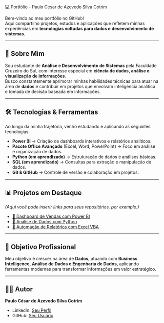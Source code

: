 💻 Portfólio - Paulo César de Azevedo Silva Cotrim

Bem-vindo ao meu portfólio no GitHub!  
Aqui compartilho projetos, estudos e aplicações que refletem minhas experiências em **tecnologias voltadas para dados e desenvolvimento de sistemas**.  

---

## 📖 Sobre Mim
Sou estudante de **Análise e Desenvolvimento de Sistemas** pela Faculdade Cruzeiro do Sul, com interesse especial em **ciência de dados, análise e visualização de informações**.  
Busco constantemente aprimorar minhas habilidades técnicas para atuar na área de **dados** e contribuir em projetos que envolvam inteligência analítica e tomada de decisão baseada em informações.  

---

## 🛠 Tecnologias & Ferramentas
Ao longo da minha trajetória, venho estudando e aplicando as seguintes tecnologias:

- **Power BI** → Criação de dashboards interativos e relatórios analíticos.  
- **Pacote Office Avançado** (Excel, Word, PowerPoint) → Foco em análise e organização de dados.  
- **Python (em aprendizado)** → Estruturação de dados e análises básicas.  
- **SQL (em aprendizado)** → Consultas para extração e manipulação de dados.  
- **Git & GitHub** → Controle de versão e colaboração em projetos.  

---

## 📊 Projetos em Destaque
*(Aqui você pode inserir links para seus repositórios, por exemplo:)*  

- [📌 Dashboard de Vendas com Power BI](https://github.com/)  
- [📌 Análise de Dados com Python](https://github.com/)  
- [📌 Automação de Relatórios com Excel VBA](https://github.com/)  

---

## 🎯 Objetivo Profissional
Meu objetivo é crescer na área de **Dados**, atuando com **Business Intelligence, Análise de Dados e Engenharia de Dados**, aplicando ferramentas modernas para transformar informações em valor estratégico.  

---

## 👨‍💻 Autor
**Paulo César de Azevedo Silva Cotrim**  

- LinkedIn: [Seu Perfil](https://www.linkedin.com/)  
- GitHub: [Seu Usuário](https://github.com/)  
